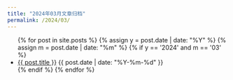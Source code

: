 ```yaml
---
title: "2024年03月文章归档"
permalink: /2024/03/
---
```


<ul>
{% for post in site.posts %}
  {% assign y = post.date | date: "%Y" %}
  {% assign m = post.date | date: "%m" %}
  {% if y == '2024' and m == '03' %}
  <li>
    <a href="{{ post.url }}">{{ post.title }}</a>
    <span>{{ post.date | date: "%Y-%m-%d" }}</span>
  </li>
  {% endif %}
{% endfor %}
</ul>
